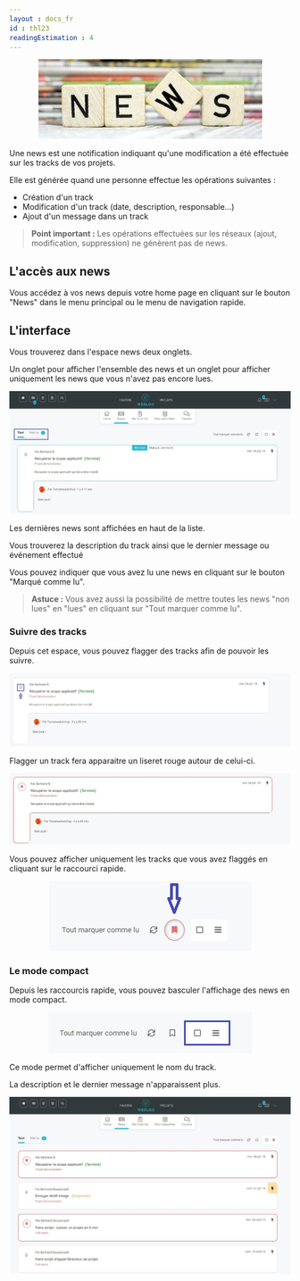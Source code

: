 ```yaml
---
layout : docs_fr
id : thl23
readingEstimation : 4
---
```


<p align="center">
<img src="news.jpg">
</p>

Une news est une notification indiquant qu'une modification a été effectuée sur les tracks de vos projets. 

Elle est générée quand une personne effectue les opérations suivantes : 
* Création d'un track
* Modification d'un track (date, description, responsable...)
* Ajout d'un message dans un track 

> **Point important :**
> Les opérations effectuées sur les réseaux (ajout, modification, suppression) ne génèrent pas de news. 
> 

## L'accès aux news 

Vous accédez à vos news depuis votre home page en cliquant sur le bouton "News" dans le menu principal ou le menu de navigation rapide. 


## L'interface

Vous trouverez dans l'espace news deux onglets. 

Un onglet pour afficher l'ensemble des news et un onglet pour afficher uniquement les news que vous n'avez pas encore lues. 


<p align="center">
<img src="newsEspace1.jpg">
</p>


Les dernières news sont affichées en haut de la liste. 

Vous trouverez la description du track ainsi que le dernier message ou événement effectué

Vous pouvez indiquer que vous avez lu une news en cliquant sur le bouton "Marqué comme lu". 


> **Astuce :**
> Vous avez aussi la possibilité de mettre toutes les news "non lues" en "lues" en cliquant sur "Tout marquer comme lu". 
> 

### Suivre des tracks

Depuis cet espace, vous pouvez flagger des tracks afin de pouvoir les suivre.

<p align="center">
<img src="iconeFlag.jpg">
</p>

Flagger un track fera apparaitre un liseret rouge autour de celui-ci.

<p align="center">
<img src="liseretRougeTrack.jpg">
</p>


Vous pouvez afficher uniquement les tracks que vous avez flaggés en cliquant sur le raccourci rapide. 

<p align="center">
<img src="raccourciTrackFlagge.jpg">
</p>

### Le mode compact

Depuis les raccourcis rapide, vous pouvez basculer l'affichage des news en mode compact. 


<p align="center">
<img src="raccourciModeCompact.jpg">
</p>

Ce mode permet d'afficher uniquement le nom du track. 

La description et le dernier message n'apparaissent plus. 

<p align="center">
<img src="weelgoModeCompact.jpg">
</p>




